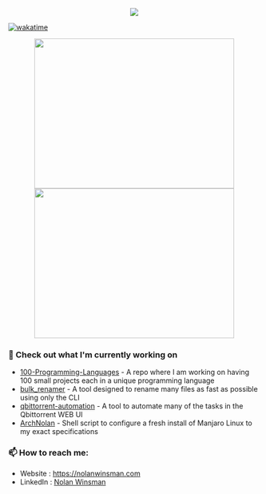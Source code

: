 <p align="center"><a href="https://github.com/anuraghazra/github-readme-stats">
  <img align="center" src="https://github-readme-stats.vercel.app/api?username=nolanwinsman&show_icons=true&theme=synthwave" />
</a></p>

[![wakatime](https://wakatime.com/badge/user/c1e9acdf-c5d7-4b21-8793-88704324942d.svg)](https://wakatime.com/@c1e9acdf-c5d7-4b21-8793-88704324942d)

<p align="center"><a href="https://wakatime.com/@nolanwinsman">
  <img align="center" width="400" height="300" src="https://wakatime.com/share/@nolanwinsman/0f2483f5-1b52-45f6-b891-8de2f3b0ff2e.svg" />
</a>
<a href="https://wakatime.com/@nolanwinsman">
  <img align="center" width="400" height="300" src="https://wakatime.com/share/@nolanwinsman/25e8b713-fd07-450d-953b-ea691391556a.svg" />
</a></p>



### 👷 Check out what I'm currently working on
- [100-Programming-Languages](https://github.com/nolanwinsman/100-Programming-Languages) - A repo where I am working on having 100 small projects each in a unique programming language
- [bulk_renamer](https://github.com/nolanwinsman/bulk_renamer) - A tool designed to rename many files as fast as possible using only the CLI
- [qbittorrent-automation](https://github.com/nolanwinsman/qbittorrent-automation) - A tool to automate many of the tasks in the Qbittorrent WEB UI
- [ArchNolan](https://github.com/nolanwinsman/ArchNolan) - Shell script to configure a fresh install of Manjaro Linux to my exact specifications

### 📫 How to reach me:
  - Website   : <https://nolanwinsman.com>
  - LinkedIn : [Nolan Winsman](https://www.linkedin.com/in/nolan-winsman-72540419b/)
